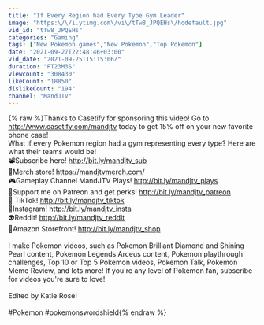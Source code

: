 ```yaml
---
title: "If Every Region had Every Type Gym Leader"
image: "https:\/\/i.ytimg.com\/vi\/tTw8_JPQEHs\/hqdefault.jpg"
vid_id: "tTw8_JPQEHs"
categories: "Gaming"
tags: ["New Pokemon games","New Pokemon","Top Pokemon"]
date: "2021-09-27T22:48:46+03:00"
vid_date: "2021-09-25T15:15:06Z"
duration: "PT23M3S"
viewcount: "308430"
likeCount: "18850"
dislikeCount: "194"
channel: "MandJTV"
---
```

{% raw %}Thanks to Casetify for sponsoring this video!  Go to <a rel="nofollow" target="blank" href="http://www.casetify.com/mandjtv">http://www.casetify.com/mandjtv</a> today to get 15% off on your new favorite phone case!<br />What if every Pokemon region had a gym representing every type? Here are what their teams would be!<br />📽️Subscribe here! <a rel="nofollow" target="blank" href="http://bit.ly/mandjtv_sub">http://bit.ly/mandjtv_sub</a><br />👕Merch store! <a rel="nofollow" target="blank" href="https://mandjtvmerch.com/">https://mandjtvmerch.com/</a><br />🎮Gameplay Channel MandJTV Plays! <a rel="nofollow" target="blank" href="http://bit.ly/mandjtv_plays">http://bit.ly/mandjtv_plays</a><br />💸Support me on Patreon and get perks! <a rel="nofollow" target="blank" href="http://bit.ly/mandjtv_patreon">http://bit.ly/mandjtv_patreon</a><br />📱 TikTok! <a rel="nofollow" target="blank" href="http://bit.ly/mandjtv_tiktok">http://bit.ly/mandjtv_tiktok</a><br />📸Instagram! <a rel="nofollow" target="blank" href="http://bit.ly/mandjtv_insta">http://bit.ly/mandjtv_insta</a><br />👽Reddit! <a rel="nofollow" target="blank" href="http://bit.ly/mandjtv_reddit">http://bit.ly/mandjtv_reddit</a><br />🏪Amazon Storefront! <a rel="nofollow" target="blank" href="http://bit.ly/mandjtv_shop">http://bit.ly/mandjtv_shop</a><br /><br />I make Pokemon videos, such as Pokemon Brilliant Diamond and Shining Pearl content, Pokemon Legends Arceus content, Pokemon playthrough challenges, Top 10 or Top 5 Pokemon videos, Pokemon Talk, Pokemon Meme Review, and lots more! If you're any level of Pokemon fan, subscribe for videos you're sure to love!<br /><br />Edited by Katie Rose!<br /><br />#Pokemon #pokemonswordshield{% endraw %}
